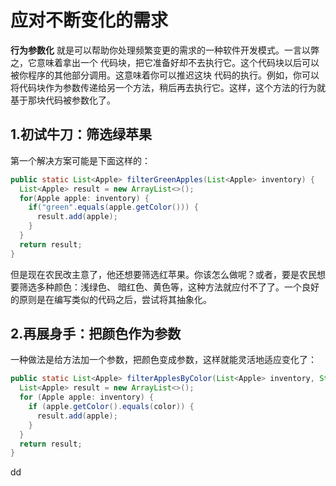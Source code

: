 应对不断变化的需求
================================================================================
**行为参数化** 就是可以帮助你处理频繁变更的需求的一种软件开发模式。一言以弊之，它意味着拿出一个
代码块，把它准备好却不去执行它。这个代码块以后可以被你程序的其他部分调用。这意味着你可以推迟这块
代码的执行。例如，你可以将代码块作为参数传递给另一个方法，稍后再去执行它。这样，这个方法的行为就
基于那块代码被参数化了。

## 1.初试牛刀：筛选绿苹果
第一个解决方案可能是下面这样的：
```java
public static List<Apple> filterGreenApples(List<Apple> inventory) {
  List<Apple> result = new ArrayList<>();
  for(Apple apple: inventory) {
    if("green".equals(apple.getColor())) {
      result.add(apple);
    }
  }
  return result;
}
```
但是现在农民改主意了，他还想要筛选红苹果。你该怎么做呢？或者，要是农民想要筛选多种颜色：浅绿色、
暗红色、黄色等，这种方法就应付不了了。一个良好的原则是在编写类似的代码之后，尝试将其抽象化。

## 2.再展身手：把颜色作为参数
一种做法是给方法加一个参数，把颜色变成参数，这样就能灵活地适应变化了：
```java
public static List<Apple> filterApplesByColor(List<Apple> inventory, String color) {
  List<Apple> result = new ArrayList<>();
  for (Apple apple: inventory) {
    if (apple.getColor().equals(color)) {
      result.add(apple);
    }
  }
  return result;
}
```




































dd
